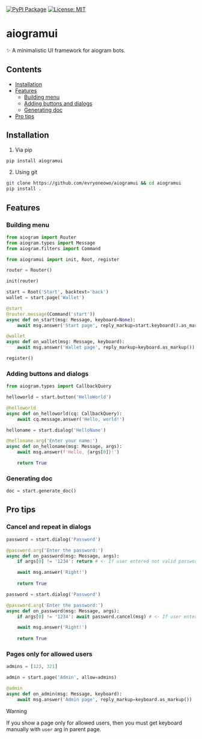 [![PyPI Package](https://img.shields.io/badge/package-aiogramui-blue)](https://pypi.org/project/aiogramui/)
[![License: MIT](https://img.shields.io/badge/License-MIT-yellow.svg)](https://opensource.org/licenses/MIT)

# aiogramui
✨ A minimalistic UI framework for aiogram bots.

## Contents

- [Installation](#installation)
- [Features](#features)
  - [Building menu](#building-menu)
  - [Adding buttons and dialogs](#adding-buttons-and-dialogs)
  - [Generating doc](#generating-doc)
- [Pro tips](#pro-tips)

## Installation
1. Via pip
```bash
pip install aiogramui
```
2. Using git
```bash
git clone https://github.com/evryoneowo/aiogramui && cd aiogramui
pip install .
```

## Features
### Building menu
```python
from aiogram import Router
from aiogram.types import Message
from aiogram.filters import Command

from aiogramui import init, Root, register

router = Router()

init(router)

start = Root('Start', backtext='back')
wallet = start.page('Wallet')

@start
@router.message(Command('start'))
async def on_start(msg: Message, keyboard=None):
    await msg.answer('Start page', reply_markup=start.keyboard().as_markup())

@wallet
async def on_wallet(msg: Message, keyboard):
    await msg.answer('Wallet page', reply_markup=keyboard.as_markup())

register()
```

### Adding buttons and dialogs
```python
from aiogram.types import CallbackQuery

helloworld = start.button('HelloWorld')

@helloworld
async def on_helloworld(cq: CallbackQuery):
    await cq.message.answer('Hello, world!')
```

```python
helloname = start.dialog('HelloName')

@helloname.arg('Enter your name:')
async def on_helloname(msg: Message, args):
    await msg.answer(f'Hello, {args[0]}!')

    return True
```

### Generating doc
```python
doc = start.generate_doc()
```

## Pro tips
### Cancel and repeat in dialogs
```python
password = start.dialog('Password')

@password.arg('Enter the password:')
async def on_password(msg: Message, args):
    if args[0] != '1234': return # <- If user entered not valid password then it will ask him again.

    await msg.answer('Right!')
    
    return True
```

```python
password = start.dialog('Password')

@password.arg('Enter the password:')
async def on_password(msg: Message, args):
    if args[0] != '1234': await password.cancel(msg) # <- If user entered not valid password then it will cancel dialog.

    await msg.answer('Right!')
    
    return True
```

### Pages only for allowed users
```python
admins = [123, 321]

admin = start.page('Admin', allow=admins)

@admin
async def on_admin(msg: Message, keyboard):
    await msg.answer('Admin page', reply_markup=keyboard.as_markup())
```

> [!WARNING]
> If you show a page only for allowed users, then you must get keyboard manually with `user` arg in parent page.

